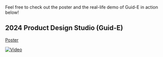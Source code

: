 Feel free to check out the poster and the real-life demo of Guid-E in action below!

## 2024 Product Design Studio (Guid-E)
[Poster](poster.png)

[![Video](https://img.youtube.com/vi/Vc27eyTlzWc/maxresdefault.jpg)](https://www.youtube.com/watch?v=Vc27eyTlzWc)


